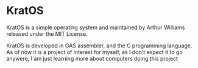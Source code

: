 # KratOS
KratOS is a simple operating system and maintained by Arthur Williams released under the MIT License.

KratOS is developed in GAS assembler, and the C programming language. As of now it is a project of interest for myself, as I don't 
expect it to go anywere, I am just learning more about computers doing this project
